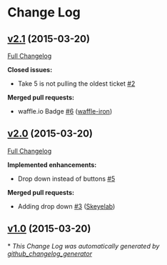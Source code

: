 # Change Log

## [v2.1](https://github.com/Skeyelab/Take-N-Tickets/tree/v2.1) (2015-03-20)

[Full Changelog](https://github.com/Skeyelab/Take-N-Tickets/compare/v2.0...v2.1)

**Closed issues:**

- Take 5 is not pulling the oldest ticket [\#2](https://github.com/Skeyelab/Take-N-Tickets/issues/2)

**Merged pull requests:**

- waffle.io Badge [\#6](https://github.com/Skeyelab/Take-N-Tickets/pull/6) ([waffle-iron](https://github.com/waffle-iron))

## [v2.0](https://github.com/Skeyelab/Take-N-Tickets/tree/v2.0) (2015-03-20)

[Full Changelog](https://github.com/Skeyelab/Take-N-Tickets/compare/v1.0...v2.0)

**Implemented enhancements:**

- Drop down instead of buttons [\#5](https://github.com/Skeyelab/Take-N-Tickets/issues/5)

**Merged pull requests:**

- Adding drop down [\#3](https://github.com/Skeyelab/Take-N-Tickets/pull/3) ([Skeyelab](https://github.com/Skeyelab))

## [v1.0](https://github.com/Skeyelab/Take-N-Tickets/tree/v1.0) (2015-03-20)



\* *This Change Log was automatically generated by [github_changelog_generator](https://github.com/skywinder/Github-Changelog-Generator)*